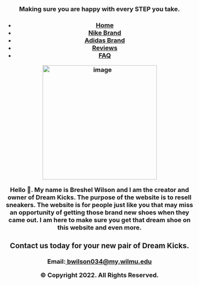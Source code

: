  <html lang= 'en'>
   <!--
      Student Name: Breshel Wilson
      File Name: index.html
      Date:03/20/2022
   -->
 
   <head>
   <!-- Meta -->
   <meta charset="UTF-8"/>
   <meta name="viewport"
          content="width=device-width, initial-scale-1">
   
   <!-- Google font-->
   <link href= "http://fonts.googleapis.com/css?family=Rancho&effect=static|3d-float" rel="stylesheet">
   
   <!-- Styles -->
   <link rel="stlyesheet">
   
   <!-- Scripts -->
   <scriot src= "scripts/index.js" defer>
   
   <!--meta viewport tag-->
   <meta name="viewport" content="width=device-width, initial-scale=1.0"> 
   <link rel='stylesheet' href='stylesheet.css'>
 
 <body>

 <header>
   <h3>Making sure you are happy with every STEP you take.<h3>
 <nav>
   <ul class="topnav">
   <li><a class="active" href="home">Home</a></li>
   <li><a href="nike brand"> Nike Brand</a></li>
   <li><a href="adidas brand"> Adidas Brand</a></li>
   <li><a href="reviews"> Reviews</a></li>
   <li><a href="faq"> FAQ</a></li>
   </ul>
 </nav>
     <img width="303" alt="image" src="https://user-images.githubusercontent.com/101943680/160324441-318b7e53-61c8-41ef-af63-20547cb72ad1.png">

  Hello 👋. My name is Breshel Wilson and I am the creator and owner of Dream Kicks. The purpose of the website is to resell sneakers. 
     The website is for people just like you that may miss an opportunity of getting those brand new shoes when they came out. I am here to make sure you get that dream shoe on this
  website and even more.

 <main>
   
 </main>

 <footer>
   <h3>Contact us today for your new pair of Dream Kicks.</h3>
   <p>Email:<a href= 'mailto:bwilson034@my.wilmu.edu'> bwilson034@my.wilmu.edu</a></p>
   <p>&copy; Copyright 2022. All Rights Reserved.</p>
 </footer>
    
